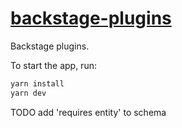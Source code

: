 # [backstage-plugins](https://backstage.io)

Backstage plugins.

To start the app, run:

```sh
yarn install
yarn dev
```

TODO
add 'requires entity' to schema
